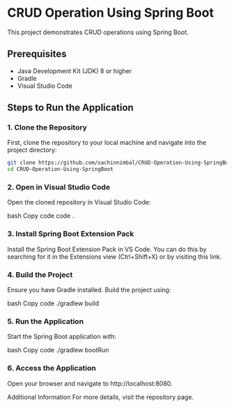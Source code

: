 # CRUD Operation Using Spring Boot

This project demonstrates CRUD operations using Spring Boot.

## Prerequisites

- Java Development Kit (JDK) 8 or higher
- Gradle
- Visual Studio Code

## Steps to Run the Application

### 1. Clone the Repository

First, clone the repository to your local machine and navigate into the project directory:

```bash
git clone https://github.com/sachinnimbal/CRUD-Operation-Using-SpringBoot.git
cd CRUD-Operation-Using-SpringBoot
``` 
### 2. Open in Visual Studio Code
Open the cloned repository in Visual Studio Code:

bash
Copy code
code .

### 3. Install Spring Boot Extension Pack
Install the Spring Boot Extension Pack in VS Code. You can do this by searching for it in the Extensions view (Ctrl+Shift+X) or by visiting this link.

### 4. Build the Project
Ensure you have Gradle installed. Build the project using:

bash
Copy code
./gradlew build

### 5. Run the Application
Start the Spring Boot application with:

bash
Copy code
./gradlew bootRun

### 6. Access the Application
Open your browser and navigate to http://localhost:8080.

Additional Information
For more details, visit the repository page.
